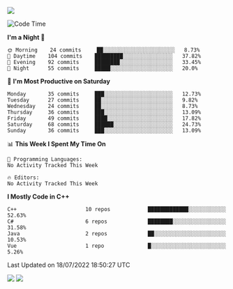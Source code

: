 ![](https://komarev.com/ghpvc/?username=lilpidgey&color=red)
<!--START_SECTION:waka-->
![Code Time](http://img.shields.io/badge/Code%20Time-0%20secs-blue)

**I'm a Night 🦉** 

```text
🌞 Morning    24 commits     ██░░░░░░░░░░░░░░░░░░░░░░░   8.73% 
🌆 Daytime    104 commits    █████████░░░░░░░░░░░░░░░░   37.82% 
🌃 Evening    92 commits     ████████░░░░░░░░░░░░░░░░░   33.45% 
🌙 Night      55 commits     █████░░░░░░░░░░░░░░░░░░░░   20.0%

```
📅 **I'm Most Productive on Saturday** 

```text
Monday       35 commits     ███░░░░░░░░░░░░░░░░░░░░░░   12.73% 
Tuesday      27 commits     ██░░░░░░░░░░░░░░░░░░░░░░░   9.82% 
Wednesday    24 commits     ██░░░░░░░░░░░░░░░░░░░░░░░   8.73% 
Thursday     36 commits     ███░░░░░░░░░░░░░░░░░░░░░░   13.09% 
Friday       49 commits     ████░░░░░░░░░░░░░░░░░░░░░   17.82% 
Saturday     68 commits     ██████░░░░░░░░░░░░░░░░░░░   24.73% 
Sunday       36 commits     ███░░░░░░░░░░░░░░░░░░░░░░   13.09%

```


📊 **This Week I Spent My Time On** 

```text
💬 Programming Languages: 
No Activity Tracked This Week

🔥 Editors: 
No Activity Tracked This Week

```

**I Mostly Code in C++** 

```text
C++                      10 repos            █████████████░░░░░░░░░░░░   52.63% 
C#                       6 repos             ████████░░░░░░░░░░░░░░░░░   31.58% 
Java                     2 repos             ██░░░░░░░░░░░░░░░░░░░░░░░   10.53% 
Vue                      1 repo              █░░░░░░░░░░░░░░░░░░░░░░░░   5.26%

```



 Last Updated on 18/07/2022 18:50:27 UTC
<!--END_SECTION:waka-->
![](https://hit.yhype.me/github/profile?user_id=42968544)
![](https://komarev.com/ghpvc/?lilpidgey)

